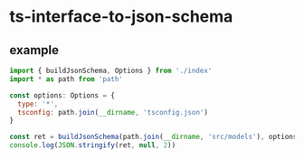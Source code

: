 # ts-interface-to-json-schema

## example

```javascript
import { buildJsonSchema, Options } from './index'
import * as path from 'path'

const options: Options = {
  type: '*',
  tsconfig: path.join(__dirname, 'tsconfig.json')
}

const ret = buildJsonSchema(path.join(__dirname, 'src/models'), options)
console.log(JSON.stringify(ret, null, 2))
```

